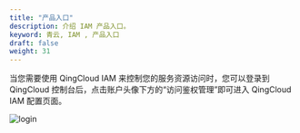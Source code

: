 ```yaml
---
title: "产品入口"
description: 介绍 IAM 产品入口。
keyword: 青云, IAM , 产品入口
draft: false
weight: 31
---
```


当您需要使用 QingCloud IAM 来控制您的服务资源访问时，您可以登录到 QingCloud 控制台后，点击账户头像下方的“访问鉴权管理”即可进入 QingCloud IAM 配置页面。

![login](../../_images/login.png)
